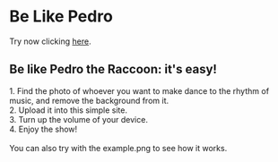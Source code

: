 <h1>Be Like Pedro</h1>
<p>
Try now clicking <a href="https://belikepedro.vercel.app/">here</a>.  
</p>

<h2>Be like Pedro the Raccoon: it's easy!</h2>
<p>
1. Find the photo of whoever you want to make dance to the rhythm of music, and remove the background from it.
  <br>
2. Upload it into this simple site.
  <br>
3. Turn up the volume of your device.
  <br>
4. Enjoy the show!
  <br>
  <br>
You can also try with the example.png to see how it works.
</p>
